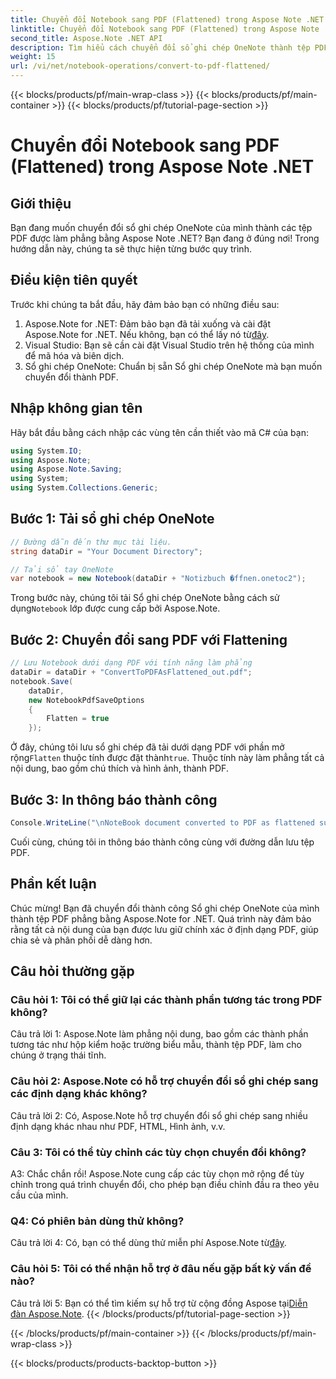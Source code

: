 ```yaml
---
title: Chuyển đổi Notebook sang PDF (Flattened) trong Aspose Note .NET
linktitle: Chuyển đổi Notebook sang PDF (Flattened) trong Aspose Note .NET
second_title: Aspose.Note .NET API
description: Tìm hiểu cách chuyển đổi sổ ghi chép OneNote thành tệp PDF được làm phẳng một cách dễ dàng bằng cách sử dụng Aspose.Note for .NET. Bảo quản nội dung của bạn một cách liền mạch.
weight: 15
url: /vi/net/notebook-operations/convert-to-pdf-flattened/
---
```


{{< blocks/products/pf/main-wrap-class >}}
{{< blocks/products/pf/main-container >}}
{{< blocks/products/pf/tutorial-page-section >}}

# Chuyển đổi Notebook sang PDF (Flattened) trong Aspose Note .NET

## Giới thiệu

Bạn đang muốn chuyển đổi sổ ghi chép OneNote của mình thành các tệp PDF được làm phẳng bằng Aspose Note .NET? Bạn đang ở đúng nơi! Trong hướng dẫn này, chúng ta sẽ thực hiện từng bước quy trình.

## Điều kiện tiên quyết

Trước khi chúng ta bắt đầu, hãy đảm bảo bạn có những điều sau:

1.  Aspose.Note for .NET: Đảm bảo bạn đã tải xuống và cài đặt Aspose.Note for .NET. Nếu không, bạn có thể lấy nó từ[đây](https://releases.aspose.com/note/net/).
2. Visual Studio: Bạn sẽ cần cài đặt Visual Studio trên hệ thống của mình để mã hóa và biên dịch.
3. Sổ ghi chép OneNote: Chuẩn bị sẵn Sổ ghi chép OneNote mà bạn muốn chuyển đổi thành PDF.

## Nhập không gian tên

Hãy bắt đầu bằng cách nhập các vùng tên cần thiết vào mã C# của bạn:

```csharp
using System.IO;
using Aspose.Note;
using Aspose.Note.Saving;
using System;
using System.Collections.Generic;
```

## Bước 1: Tải sổ ghi chép OneNote

```csharp
// Đường dẫn đến thư mục tài liệu.
string dataDir = "Your Document Directory";

// Tải sổ tay OneNote
var notebook = new Notebook(dataDir + "Notizbuch �ffnen.onetoc2");
```

 Trong bước này, chúng tôi tải Sổ ghi chép OneNote bằng cách sử dụng`Notebook` lớp được cung cấp bởi Aspose.Note.

## Bước 2: Chuyển đổi sang PDF với Flattening

```csharp
// Lưu Notebook dưới dạng PDF với tính năng làm phẳng
dataDir = dataDir + "ConvertToPDFAsFlattened_out.pdf";
notebook.Save(
    dataDir,
    new NotebookPdfSaveOptions
    {
        Flatten = true
    }); 
```

 Ở đây, chúng tôi lưu sổ ghi chép đã tải dưới dạng PDF với phần mở rộng`Flatten` thuộc tính được đặt thành`true`. Thuộc tính này làm phẳng tất cả nội dung, bao gồm chú thích và hình ảnh, thành PDF.

## Bước 3: In thông báo thành công

```csharp
Console.WriteLine("\nNoteBook document converted to PDF as flattened successfully.\nFile saved at " + dataDir);
```

Cuối cùng, chúng tôi in thông báo thành công cùng với đường dẫn lưu tệp PDF.

## Phần kết luận

Chúc mừng! Bạn đã chuyển đổi thành công Sổ ghi chép OneNote của mình thành tệp PDF phẳng bằng Aspose.Note for .NET. Quá trình này đảm bảo rằng tất cả nội dung của bạn được lưu giữ chính xác ở định dạng PDF, giúp chia sẻ và phân phối dễ dàng hơn.

## Câu hỏi thường gặp

### Câu hỏi 1: Tôi có thể giữ lại các thành phần tương tác trong PDF không?

Câu trả lời 1: Aspose.Note làm phẳng nội dung, bao gồm các thành phần tương tác như hộp kiểm hoặc trường biểu mẫu, thành tệp PDF, làm cho chúng ở trạng thái tĩnh.

### Câu hỏi 2: Aspose.Note có hỗ trợ chuyển đổi sổ ghi chép sang các định dạng khác không?

Câu trả lời 2: Có, Aspose.Note hỗ trợ chuyển đổi sổ ghi chép sang nhiều định dạng khác nhau như PDF, HTML, Hình ảnh, v.v.

### Câu 3: Tôi có thể tùy chỉnh các tùy chọn chuyển đổi không?

A3: Chắc chắn rồi! Aspose.Note cung cấp các tùy chọn mở rộng để tùy chỉnh trong quá trình chuyển đổi, cho phép bạn điều chỉnh đầu ra theo yêu cầu của mình.

### Q4: Có phiên bản dùng thử không?

 Câu trả lời 4: Có, bạn có thể dùng thử miễn phí Aspose.Note từ[đây](https://releases.aspose.com/).

### Câu hỏi 5: Tôi có thể nhận hỗ trợ ở đâu nếu gặp bất kỳ vấn đề nào?

 Câu trả lời 5: Bạn có thể tìm kiếm sự hỗ trợ từ cộng đồng Aspose tại[Diễn đàn Aspose.Note](https://forum.aspose.com/c/note/28).
{{< /blocks/products/pf/tutorial-page-section >}}

{{< /blocks/products/pf/main-container >}}
{{< /blocks/products/pf/main-wrap-class >}}

{{< blocks/products/products-backtop-button >}}
